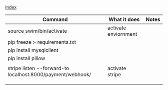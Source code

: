 [Index](index.md)

| Command                       | What it does         | Notes |
|-------------------------------|----------------------|-------|
| source swim/bin/activate      | activate enviornment |       |
| pip freeze > requirements.txt |                      |       |
| pip install mysqlclient       |                      |       |
| pip install pillow            |                      |       |
|                               |                      |       |
|   stripe listen --forward-to localhost:8000/payment/webhook/                            | activate stripe      |       |
|                               |                      |       |
|                               |                      |       |
|                               |                      |       |
